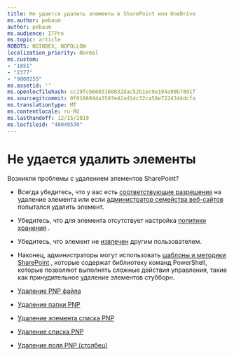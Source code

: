 ```yaml
---
title: Не удается удалить элементы в SharePoint или OneDrive
ms.author: pebaum
author: pebaum
ms.audience: ITPro
ms.topic: article
ROBOTS: NOINDEX, NOFOLLOW
localization_priority: Normal
ms.custom:
- "1851"
- "2377"
- "9000255"
ms.assetid: ''
ms.openlocfilehash: cc19fcb6603160032dac52b1ec9e194a90b7891f
ms.sourcegitcommit: 0f0186044a3597e42ad14c32ca58e7224344dcfa
ms.translationtype: MT
ms.contentlocale: ru-RU
ms.lasthandoff: 12/15/2019
ms.locfileid: "40049530"
---
```

# <a name="unable-to-delete-items"></a>Не удается удалить элементы

Возникли проблемы с удалением элементов SharePoint?

- Всегда убедитесь, что у вас есть [соответствующие разрешения](https://docs.microsoft.com/sharepoint/default-sharepoint-groups) на удаление элемента или если [администратор семейства веб-сайтов](https://docs.microsoft.com/sharepoint/customize-sharepoint-site-permissions#add-change-or-remove-a-site-collection-administrator) попытался удалить элемент.

- Убедитесь, что для элемента отсутствует настройка [политики хранения](https://docs.microsoft.com/office365/securitycompliance/retention-policies) .

- Убедитесь, что элемент не [извлечен](https://support.office.com/article/check-out-check-in-or-discard-changes-to-files-in-a-library-7e2c12a9-a874-4393-9511-1378a700f6de) другим пользователем.

- Наконец, администраторы могут использовать [шаблоны и методики SharePoint](https://docs.microsoft.com/powershell/sharepoint/sharepoint-pnp/sharepoint-pnp-cmdlets?view=sharepoint-ps#installation) , которые содержат библиотеку команд PowerShell, которые позволяют выполнять сложные действия управления, такие как принудительное удаление элементов стубборн.
- [Удаление PNP файла](https://docs.microsoft.com/powershell/module/sharepoint-pnp/remove-pnpfile?view=sharepoint-ps)
- [Удаление папки PNP](https://docs.microsoft.com/powershell/module/sharepoint-pnp/remove-pnpfolder?view=sharepoint-ps)
- [Удаление элемента списка PNP](https://docs.microsoft.com/powershell/module/sharepoint-pnp/remove-pnplistitem?view=sharepoint-ps)
- [Удаление списка PNP](https://docs.microsoft.com/powershell/module/sharepoint-pnp/remove-pnplist?view=sharepoint-ps)
- [Удаление поля PNP (столбец)](https://docs.microsoft.com/powershell/module/sharepoint-pnp/remove-pnpfield?view=sharepoint-ps)